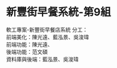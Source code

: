 # 新豐街早餐系統-第9組
軟工專案-新豐街早餐店系統
分工：<br>
  前端美化：陳光遠、藍泓景、吳浚瑋<br>
  前端功能：陳光遠、<br>
  後端功能：范文碩<br>
  資料庫與後端：藍泓景、吳浚瑋<br>
